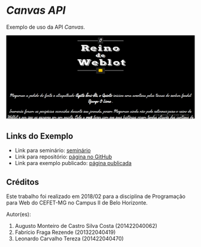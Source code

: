 # _Canvas API_

Exemplo de uso da API _Canvas_.

![](images/canvasApi.PNG)


## Links do Exemplo

- Link para seminário: [seminário][seminario]
- Link para repositório: [página no GitHub][github]
- Link para exemplo publicado: [página publicada][vivo]

## Créditos

Este trabalho foi realizado em 2018/02 para a disciplina de Programação para Web do CEFET-MG no Campus II de Belo Horizonte.

Autor(es):

1. Augusto Monteiro de Castro Silva Costa (201422040062)
2. Fabrício Fraga Rezende (201322040419)
3. Leonardo Carvalho Tereza (201422040470)

[seminario]: https://slides.com/augustomontc/deck/live#/	
[vivo]: https://ffrezende.github.io/web-seminario-apis/Canvas%20API/
[github]: https://github.com/ffrezende/cefet-web-weblot
